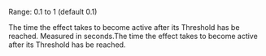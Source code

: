 Range: 0.1 to 1 (default 0.1)

The time the effect takes to become active after its Threshold has be reached. Measured in seconds.The time the effect takes to become active after its Threshold has be reached.